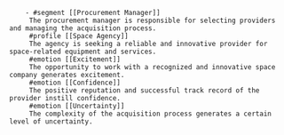        - #segment [[Procurement Manager]]
         The procurement manager is responsible for selecting providers and managing the acquisition process.
         #profile [[Space Agency]]
         The agency is seeking a reliable and innovative provider for space-related equipment and services.
         #emotion [[Excitement]]
         The opportunity to work with a recognized and innovative space company generates excitement.
         #emotion [[Confidence]]
         The positive reputation and successful track record of the provider instill confidence.
         #emotion [[Uncertainty]]
         The complexity of the acquisition process generates a certain level of uncertainty.



